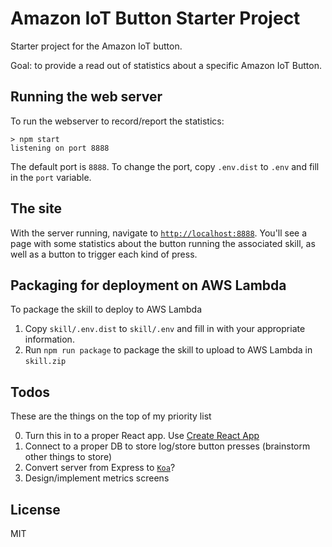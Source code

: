 # Amazon IoT Button Starter Project
Starter project for the Amazon IoT button.

Goal: to provide a read out of statistics about a specific Amazon IoT Button.

## Running the web server
To run the webserver to record/report the statistics:
```
> npm start
listening on port 8888
```

The default port is `8888`. To change the port, copy `.env.dist` to `.env` and fill in the `port` variable.

## The site
With the server running, navigate to [`http://localhost:8888`](http://localhost:8888). You'll see a page with some statistics about the button running the associated skill, as well as a button to trigger each kind of press.

## Packaging for deployment on AWS Lambda
To package the skill to deploy to AWS Lambda

1. Copy `skill/.env.dist` to `skill/.env` and fill in with your appropriate information.
2. Run `npm run package` to package the skill to upload to AWS Lambda in `skill.zip`

## Todos
These are the things on the top of my priority list

0. Turn this in to a proper React app. Use [Create React App](https://github.com/facebookincubator/create-react-app)
1. Connect to a proper DB to store log/store button presses (brainstorm other things to store)
2. Convert server from Express to [`Koa`](https://github.com/koajs/koa)?
3. Design/implement metrics screens

## License
MIT